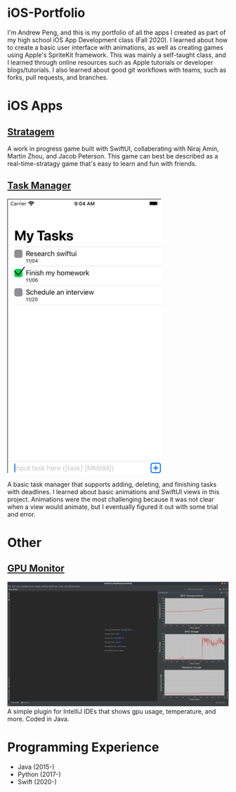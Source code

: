 # iOS-Portfolio
I'm Andrew Peng, and this is my portfolio of all the apps I created as part of my high school iOS App Development class (Fall 2020). I learned about how to create a basic user interface with animations, as well as creating games using Apple's SpriteKit framework. This was mainly a self-taught class, and I learned through online resources such as Apple tutorials or developer blogs/tutorials. I also learned about good git workflows with teams, such as forks, pull requests, and branches.

# iOS Apps
## [Stratagem](https://github.com/Stratagem-Studios/Stratagem)
A work in progress game built with SwiftUI, collaberating with Niraj Amin, Martin Zhou, and Jacob Peterson. This game can best be described as a real-time-stratagy game that's easy to learn and fun with friends.

## [Task Manager](https://github.com/andrewpeng02/task-manager-swiftUI/)
![](https://github.com/EPCompSci/portfolio-2020-andrewpeng02/blob/master/Task%20Manager.png)

A basic task manager that supports adding, deleting, and finishing tasks with deadlines. I learned about basic animations and SwiftUI views in this project. Animations were the most challenging because it was not clear when a view would animate, but I eventually figured it out with some trial and error. 

# Other
## [GPU Monitor](https://github.com/andrewpeng02/gpu-monitor-plugin)
![](https://github.com/andrewpeng02/gpu-monitor-plugin/blob/master/gpu-monitor-graphs.png)
A simple plugin for IntelliJ IDEs that shows gpu usage, temperature, and more. Coded in Java. 

# Programming Experience
- Java (2015-)
- Python (2017-)
- Swift (2020-)
